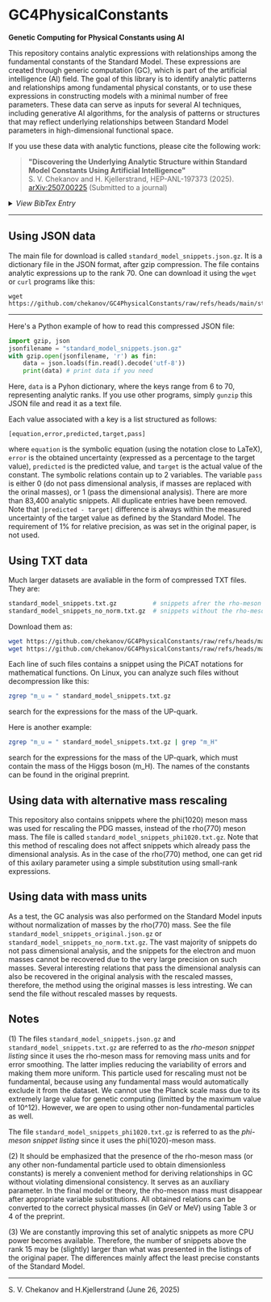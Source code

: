 # GC4PhysicalConstants

**Genetic Computing for Physical Constants using AI**

This repository contains analytic expressions with relationships among the fundamental constants of the Standard Model. These expressions are created through generic computation (GC), which is part of the artificial intelligence (AI) field. The goal of this library is to identify analytic patterns and relationships among fundamental physical constants, or to use these expressions in constructing models with a minimal number of free parameters. These data can serve as inputs for several AI techniques, including generative AI algorithms, for the analysis of patterns or structures that may reflect underlying relationships between Standard Model parameters in high-dimensional functional space.

If you use these data with analytic functions, please cite the following work:

> **"Discovering the Underlying Analytic Structure within Standard Model Constants Using Artificial Intelligence"**  
> S. V. Chekanov and H. Kjellerstrand, HEP-ANL-197373 (2025).  
> [arXiv:2507.00225](https://arxiv.org/abs/2507.00225) (Submitted to a journal)

<details>
  <summary><i>View BibTex Entry</i></summary>

```bibtex
@article{Chekanov:2025wzw,
    author = "Chekanov, S. V. and Kjellerstrand, H.",
    title = "{Discovering the underlying analytic structure
    within Standard Model constants using artificial intelligence}",
    eprint = "2507.00225",
    archivePrefix = "arXiv",
    primaryClass = "hep-ph",
    reportNumber = "HEP-ANL-197373",
    month = "6",
    year = "2025"
}
```
</details>

---

## Using JSON data

The main file for download is called ```standard_model_snippets.json.gz```. It is a dictionary file in the JSON format, after gzip compression. 
The file contains analytic expressions up to the rank 70. One can download it using  the ```wget``` or ```curl``` programs like this:

```
wget https://github.com/chekanov/GC4PhysicalConstants/raw/refs/heads/main/standard_model_snippets.json.gz
```

---

Here's a Python example of how to read this compressed JSON file:

```python
import gzip, json
jsonfilename = "standard_model_snippets.json.gz"
with gzip.open(jsonfilename, 'r') as fin:
    data = json.loads(fin.read().decode('utf-8'))
    print(data) # print data if you need
```
Here, ```data``` is a Pyhon dictionary, where the keys range from 6 to 70, representing analytic ranks. If you use other programs, simply ```gunzip``` this JSON file and read it as a text file.

Each value associated with a key is a list structured as follows:

```
[equation,error,predicted,target,pass]
```
where ```equation``` is the symbolic equation (using the notation close to LaTeX), ```error``` is the obtained uncertainty (expressed as a percentage to the target value), ```predicted``` is the predicted value, and 
```target``` is the actual value of the constant. The symbolic relations contain up to 2 variables. The variable ```pass``` is either 0 (do not pass dimensional analysis, if masses are replaced with the orinal masses), or 1  (pass the dimensional analysis). There are more than 83,400 analytic snippets. All duplicate entries have been removed. Note that  ```|predicted - target|``` difference is always within the measured uncertainty of the target value as defined by the Standard Model. The requirement of 1% for relative precision, as was set in the original paper, is not used.

## Using TXT data

Much larger datasets are avaliable in the form of compressed TXT files. They are:

``` bash
standard_model_snippets.txt.gz          # snippets afrer the rho-meson re-scaling
standard_model_snippets_no_norm.txt.gz  # snippets without the rho-meson re-scaling
```

Download them as:

``` bash
wget https://github.com/chekanov/GC4PhysicalConstants/raw/refs/heads/main/standard_model_snippets.txt.gz
wget https://github.com/chekanov/GC4PhysicalConstants/raw/refs/heads/main/standard_model_snippets_no_norm.txt.gz
```

Each line of such files contains a snippet using the PiCAT notations for mathematical functions. On Linux, you can analyze such files without decompression like this:

``` bash
zgrep "m_u = " standard_model_snippets.txt.gz
```
search for the expressions for the mass of the UP-quark. 

Here is another example:

``` bash
zgrep "m_u = " standard_model_snippets.txt.gz | grep "m_H"
```
search for the expressions for the mass of the UP-quark, which must contain the mass of the Higgs boson (m_H). The names of the constants can be found in the original preprint.

## Using data with alternative mass rescaling

This repository also contains snippets where the phi(1020) meson mass was used for rescaling the PDG masses, instead of the rho(770) meson mass. The file is called ```standard_model_snippets_phi1020.txt.gz```. 
Note that this method of rescaling does not affect snippets which already pass the dimensional analysis. As in the case of the rho(770) method, one can get rid of this axilary parameter using a simple substitution using small-rank expressions.

## Using data with mass units

As a test, the GC analysis was also performed on the Standard Model inputs without normalization of masses by the rho(770) mass. See the file ```standard_model_snippets_original.json.gz``` or ```standard_model_snippets_no_norm.txt.gz```. The vast majority of snippets do not pass dimensional analysis, and the snippets for the electron and muon masses cannot be recovered due to the very large precision on such masses. Several interesting relations that pass the dimensional analysis can also be recovered in the original analysis with the rescaled masses, therefore, the method using the original masses is less intresting. We can send the file without rescaled masses by requests.


## Notes

(1) The files ```standard_model_snippets.json.gz``` and ```standard_model_snippets.txt.gz```  are  referred to as the *rho-meson snippet listing* since it uses the rho-meson mass for removing mass units and for error smoothing. The latter implies reducing the variability of errors and making them more uniform. This particle used for rescaling must not be fundamental, because using any fundamental mass would automatically exclude it from the dataset. We cannot use the Planck scale mass due to its extremely large value for genetic computing (limitted by the maximum value of 10^12). However, we are open to using other non-fundamental particles as well.

The file ```standard_model_snippets_phi1020.txt.gz``` is referred to as the *phi-meson snippet listing* since it uses the phi(1020)-meson mass.


(2) It should be emphasized that the presence of the rho-meson mass (or any other non-fundamental particle used to obtain dimensionless constants) is merely a convenient method for deriving relationships in GC without violating dimensional consistency. It serves as an auxiliary parameter. In the final model or theory, the rho-meson mass must disappear after appropriate variable substitutions. All obtained relations can be converted to the correct physical masses (in GeV or MeV) using Table 3 or 4 of the preprint.

(3) We are constantly improving this set of analytic snippets as more CPU power becomes available. Therefore, the number of snippets above the rank 15 may be (slightly) larger than what was presented in the listings of the original paper. The differences mainly affect the least precise constants of the Standard Model.

---

S. V. Chekanov and H.Kjellerstrand (June 26, 2025)

